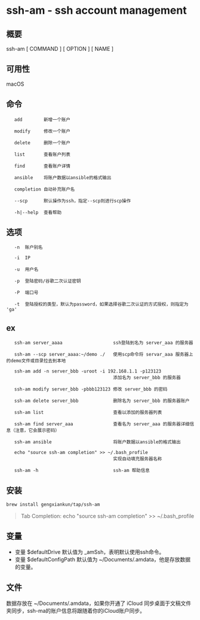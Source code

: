 # ssh-am - ssh account management
      
## 概要
ssh-am [ COMMAND ] [ OPTION ] [ NAME ]

## 可用性
macOS

## 命令

       add        新增一个账户

       modify     修改一个账户

       delete     删除一个账户

       list       查看账户列表

       find       查看账户详情

       ansible    将账户数据以ansible的格式输出

       completion 自动补充账户名

       --scp      默认操作为ssh，指定--scp则进行scp操作

       -h|--help  查看帮助

## 选项

       -n  账户别名

       -i  IP

       -u  用户名

       -p  登陆密码/谷歌二次认证密钥

       -P  端口号

       -t  登陆授权的类型，默认为password，如果选择谷歌二次认证的方式授权，则指定为 'ga'

## ex
       ssh-am server_aaaa                   ssh登陆到名为 server_aaa 的服务器

       ssh-am --scp server_aaaa:~/demo ./   使用scp命令将 servar_aaa 服务器上的demo文件或目录拉去到本地

       ssh-am add -n server_bbb -uroot -i 192.168.1.1 -p123123 
                                            添加名为 server_bbb 的服务器

       ssh-am modify server_bbb -pbbb123123 修改 server_bbb 的密码

       ssh-am delete server_bbb             删除名为 server_bbb 的服务器账户

       ssh-am list                          查看以添加的服务器列表

       ssh-am find server_aaa               查看名为 server_aaa 的服务器详细信息（注意，它会展示密码）

       ssh-am ansible                       将账户数据以ansible的格式输出

       echo "source ssh-am completion" >> ~/.bash_profile      
                                            实现自动填充服务器名称

       ssh-am -h                            ssh-am 帮助信息

## 安装
```bash
brew install gengxiankun/tap/ssh-am
```
> Tab Completion: echo "source ssh-am completion" >> ~/.bash_profile

## 变量
- 变量 $defaultDrive 默认值为 _amSsh，表明默认使用ssh命令。
- 变量 $defaultConfigPath 默认值为 ~/Documents/.amdata，他是存放数据的变量。

## 文件
数据存放在 ~/Documents/.amdata，如果你开通了 iCloud 同步桌面于文稿文件夹同步，ssh-ma的账户信息将跟随着你的iCloud账户同步。
